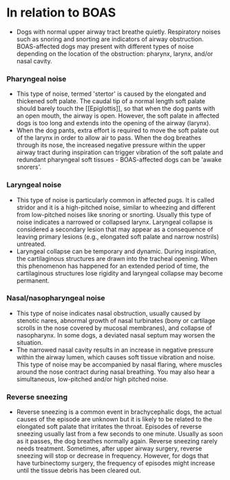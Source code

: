 # In relation to BOAS
- Dogs with normal upper airway tract breathe quietly. Respiratory noises such as snoring and snorting are indicators of airway obstruction. BOAS-affected dogs may present with different types of noise depending on the location of the obstruction: pharynx, larynx, and/or nasal cavity.

### Pharyngeal noise
- This type of noise, termed 'stertor' is caused by the elongated and thickened soft palate. The caudal tip of a normal length soft palate should barely touch the [[Epiglottis]], so that when the dog pants with an open mouth, the airway is open. However, the soft palate in affected dogs is too long and extends into the opening of the airway (larynx).
- When the dog pants, extra effort is required to move the soft palate out of the larynx in order to allow air to pass. When the dog breathes through its nose, the increased negative pressure within the upper airway tract during inspiration can trigger vibration of the soft palate and redundant pharyngeal soft tissues - BOAS-affected dogs can be 'awake snorers'.

### Laryngeal noise
- This type of noise is particularly common in affected pugs. It is called stridor and it is a high-pitched noise, similar to wheezing and different from low-pitched noises like snoring or snorting. Usually this type of noise indicates a narrowed or collapsed larynx. Laryngeal collapse is considered a secondary lesion that may appear as a consequence of leaving primary lesions (e.g., elongated soft palate and narrow nostrils) untreated.
- Laryngeal collapse can be temporary and dynamic. During inspiration, the cartilaginous structures are drawn into the tracheal opening. When this phenomenon has happened for an extended period of time, the cartilaginous structures lose rigidity and laryngeal collapse may become permanent.

### Nasal/nasopharyngeal noise
- This type of noise indicates nasal obstruction, usually caused by stenotic nares, abnormal growth of nasal turbinates (bony or cartilage scrolls in the nose covered by mucosal membranes), and collapse of nasopharynx. In some dogs, a deviated nasal septum may worsen the situation.
- The narrowed nasal cavity results in an increase in negative pressure within the airway lumen, which causes soft tissue vibration and noise. This type of noise may be accompanied by nasal flaring, where muscles around the nose contract during nasal breathing. You may also hear a simultaneous, low-pitched and/or high pitched noise.

### Reverse sneezing
- Reverse sneezing is a common event in brachycephalic dogs, the actual causes of the episode are unknown but it is likely to be related to the elongated soft palate that irritates the throat. Episodes of reverse sneezing usually last from a few seconds to one minute. Usually as soon as it passes, the dog breathes normally again. Reverse sneezing rarely needs treatment. Sometimes, after upper airway surgery, reverse sneezing will stop or decrease in frequency. However, for dogs that have turbinectomy surgery, the frequency of episodes might increase until the tissue debris has been cleared out.